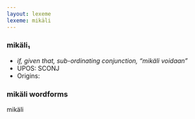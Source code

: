 ```yaml
---
layout: lexeme
lexeme: mikäli
---
```


###  mikäli₁

* _if, given that, sub-ordinating conjunction, “mikäli voidaan”_
* UPOS:  SCONJ
* Origins: 


### mikäli wordforms

mikäli

